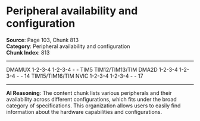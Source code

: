 # Peripheral availability and configuration

**Source**: Page 103, Chunk 813  
**Category**: Peripheral availability and configuration  
**Chunk Index**: 813

---

DMAMUX 1-2-3-4 1-2-3-4 - -
TIM5
TIM12/TIM13/TIM
DMA2D 1-2-3-4 1-2-3-4 - -
14
TIM15/TIM16/TIM
NVIC 1-2-3-4 1-2-3-4 - -
17

---

**AI Reasoning**: The content chunk lists various peripherals and their availability across different configurations, which fits under the broad category of specifications. This organization allows users to easily find information about the hardware capabilities and configurations.
